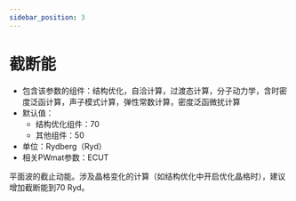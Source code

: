 ```yaml
---
sidebar_position: 3
---
```


# 截断能

- 包含该参数的组件：结构优化，自洽计算，过渡态计算，分子动力学，含时密度泛函计算，声子模式计算，弹性常数计算，密度泛函微扰计算
- 默认值：
  - 结构优化组件：70
  - 其他组件：50
- 单位：Rydberg（Ryd）
- 相关PWmat参数：ECUT

平面波的截止动能。涉及晶格变化的计算（如结构优化中开启优化晶格时），建议增加截断能到70 Ryd。
